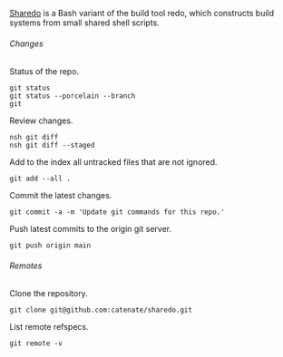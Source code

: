 [Sharedo](https://github.com/catenate/sharedo) is a Bash variant of the build tool redo, which constructs build systems from small shared shell scripts.

###### Changes

Status of the repo.

	git status
	git status --porcelain --branch
	git

Review changes.

	nsh git diff
	nsh git diff --staged

Add to the index all untracked files that are not ignored.

	git add --all .

Commit the latest changes.

	git commit -a -m 'Update git commands for this repo.'

Push latest commits to the origin git server.

	git push origin main

###### Remotes

Clone the repository.

	git clone git@github.com:catenate/sharedo.git

List remote refspecs.

	git remote -v

